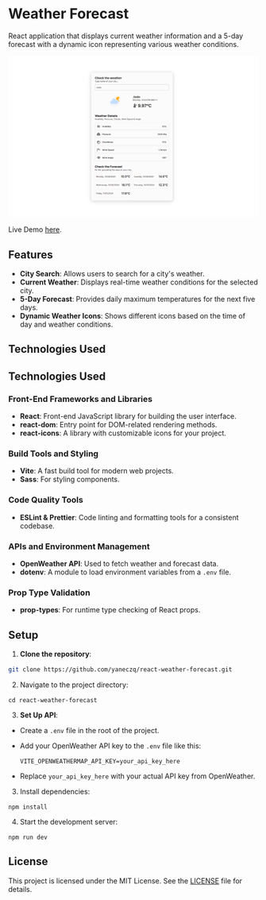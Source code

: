 # Weather Forecast

React application that displays current weather information and a 5-day forecast with a dynamic icon representing various weather conditions.

![App Screenshot](./public/screenshot.png)

Live Demo [here](https://rwf-jk.vercel.app/).

## Features

- **City Search**: Allows users to search for a city's weather.
- **Current Weather**: Displays real-time weather conditions for the selected city.
- **5-Day Forecast**: Provides daily maximum temperatures for the next five days.
- **Dynamic Weather Icons**: Shows different icons based on the time of day and weather conditions.

## Technologies Used

## Technologies Used

### Front-End Frameworks and Libraries
- **React**: Front-end JavaScript library for building the user interface.
- **react-dom**: Entry point for DOM-related rendering methods.
- **react-icons**: A library with customizable icons for your project.

### Build Tools and Styling
- **Vite**: A fast build tool for modern web projects.
- **Sass**: For styling components.

### Code Quality Tools
- **ESLint & Prettier**: Code linting and formatting tools for a consistent codebase.

### APIs and Environment Management
- **OpenWeather API**: Used to fetch weather and forecast data.
- **dotenv**: A module to load environment variables from a `.env` file.

### Prop Type Validation
- **prop-types**: For runtime type checking of React props.

## Setup

1. **Clone the repository**:

  ```bash
  git clone https://github.com/yaneczq/react-weather-forecast.git
  ```

2. Navigate to the project directory:
   
  ```
  cd react-weather-forecast
  ```

3. **Set Up API**:
- Create a `.env` file in the root of the project.
- Add your OpenWeather API key to the `.env` file like this:
  
  ```
  VITE_OPENWEATHERMAP_API_KEY=your_api_key_here
  ```
- Replace `your_api_key_here` with your actual API key from OpenWeather.

3. Install dependencies:
   
  ```
  npm install
  ```

4. Start the development server:
  ```
  npm run dev
  ```

## License

This project is licensed under the MIT License. See the [LICENSE](./LICENSE) file for details.
